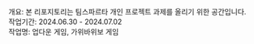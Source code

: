 개요: 본 리포지토리는 팀스파르타 개인 프로젝트 과제를 올리기 위한 공간입니다. <br/>
작업기간: 2024.06.30 - 2024.07.02 <br/>
작업명: 업다운 게임, 가위바위보 게임
